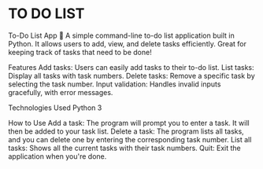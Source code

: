 # TO DO LIST 
To-Do List App 📝
A simple command-line to-do list application built in Python. It allows users to add, view, and delete tasks efficiently. Great for keeping track of tasks that need to be done!

Features
Add tasks: Users can easily add tasks to their to-do list.
List tasks: Display all tasks with task numbers.
Delete tasks: Remove a specific task by selecting the task number.
Input validation: Handles invalid inputs gracefully, with error messages.


Technologies Used
Python 3


How to Use
Add a task: The program will prompt you to enter a task. It will then be added to your task list.
Delete a task: The program lists all tasks, and you can delete one by entering the corresponding task number.
List all tasks: Shows all the current tasks with their task numbers.
Quit: Exit the application when you're done.

